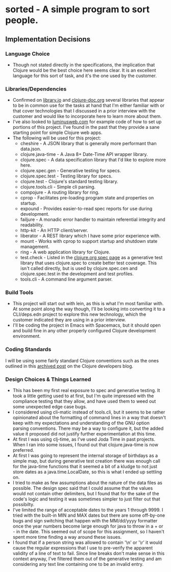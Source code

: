 sorted - A simple program to sort people.
=====================================================

Implementation Decisions
-----------------------------

### Language Choice
* Though not stated directly in the specifications, the implication that Clojure
would be the best choice here seems clear. It is an excellent language for this
sort of task, and it's the one used by the customer.

### Libraries/Dependencies
* Confirmed on
[library.io](https://libraries.io/search?languages=Clojure&order=desc&sort=dependent_repos_count)
and
[clojure-doc.org](http://clojure-doc.org/articles/ecosystem/libraries_directory.html)
several libraries that appear to be in common use for the tasks at hand that I'm
either familiar with or that cover technologies that I discussed in a prior
interview with the customer and would like to incorporate here to learn more
about them.
* I've also looked to [luminusweb.com](http://luminusweb.com) for example code
of how to set up portions of this project. I've found in the past that they
provide a sane starting point for simple Clojure web apps.
* The following will be used for this project:
  - cheshire - A JSON library that is generally more performant than data.json.
  - clojure.java-time - A Java 8+ Date-Time API wrapper library.
  - clojure.spec - A data specification library that I'd like to explore more
    here.
  - clojure.spec.gen - Generative testing for specs.
  - clojure.spec.test - Testing library for specs.
  - clojure.test - Clojure's standard testing library.
  - clojure.tools.cli - Simple cli parsing.
  - compojure - A routing library for ring.
  - cprop - Facilitates pre-loading program state and properties on startup.
  - expound - Provides easier-to-read spec reports for use during development.
  - failjure - A monadic error handler to maintain referential integrity and
    readability.
  - http-kit - An HTTP client/server.
  - liberator - A REST library which I have some prior experience with.
  - mount - Works with cprop to support startup and shutdown state management.
  - ring - A web application library for Clojure.
  - test.check - Listed in the [clojure.org spec
page](https://clojure.org/about/spec) as a generative test library that uses
clojure.spec to create better test coverage. This isn't called directly, but is
used by clojure.spec.cen and clojure.spec.test in the development and test
profiles.
  - tools.cli - A command line argument parser.

### Build Tools
* This project will start out with lein, as this is what I'm most familiar with.
At some point along the way though, I'll be looking into converting it to a
CLI/deps.edn project to explore this new technology, which the customer
indicated they are using in a prior interview.
* I'll be coding the project in Emacs with Spacemacs, but it should open and
build fine in any other properly configured Clojure development environment.

### Coding Standards
I will be using some fairly standard Clojure conventions such as the ones
outlined in this [archived
post](https://web.archive.org/web/20181116030946/http://dev.clojure.org/display/community/Library+Coding+Standards)
on the Clojure developers blog.

### Design Choices & Things Learned
* This has been my first real exposure to spec and generative testing. It took a
little getting used to at first, but I'm quite impressed with the compliance
testing that they allow, and have used them to weed out some unexpected edge
case bugs.
* I considered using cli-matic instead of tools.cli, but it seems to be rather
opinionated about the formatting of command lines in a way that doesn't keep
with my expectations and understanding of the GNU option parsing conventions.
There may be a way to configure it, but the added value it proposed did not
justify further experimentation at this time.
* At first I was using clj-time, as I've used Joda Time in past projects. When I
ran into some issues, I found out that clojure.java-time is now preferred.
* At first I was going to represent the internal storage of birthdays as a
simple map, but during generative test creation there was enough call for the
java-time functions that it seemed a bit of a kludge to not just store dates as
a java.time.LocalDate, so this is what I ended up settling on.
* I tried to make as few assumptions about the nature of the data files as
possible. The design spec said that I could assume that the values would not
contain other delimiters, but I found that for the sake of the code's logic and
testing it was sometimes simpler to just filter out that possibilty.
* I've limited the range of acceptable dates to the years 1 through 9999. I
tried with the built-in MIN and MAX dates but there are some off-by-one bugs and
sign switching that happen with the MM/dd/yyyy formatter once the year numbers
become large enough for java to throw in a + or - in the date. This seemed out
of scope for this assignment, so I haven't spent more time finding a way around
these issues.
* I found that if a person string was allowed to contain '\n' or '\r' it would
cause the regular expressions that I use to pre-verify the apparent validity of
a line of text to fail. Since line breaks don't make sense in this context
anyway, I've filtered them out of the generative testing and am considering any
text line containing one to be an invalid entry.

